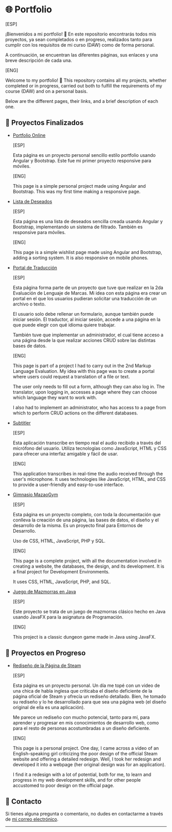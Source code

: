 # 🌐 Portfolio

[ESP]

¡Bienvenidos a mi portfolio! 🎉 En este repositorio encontrarás todos mis proyectos, ya sean completados o en progreso, realizados tanto para cumplir con los requisitos de mi curso (DAW) como de forma personal.

A continuación, se encuentran las diferentes páginas, sus enlaces y una breve descripción de cada una.

[ENG]

Welcome to my portfolio! 🎉 This repository contains all my projects, whether completed or in progress, carried out both to fulfill the requirements of my course (DAW) and on a personal basis.

Below are the different pages, their links, and a brief description of each one.

## 📜 Proyectos Finalizados

- [Portfolio Online](https://catanduyago.github.io/portfolio/)

  [ESP]
  
  Esta página es un proyecto personal sencillo estilo portfolio usando Angular y Bootstrap. Este fue mi primer proyecto responsive para móviles.
  
  [ENG]
  
  This page is a simple personal project made using Angular and Bootstrap. This was my first time making a responsive page.

- [Lista de Deseados](https://catanduyago.github.io/wishlist/)

  [ESP]
  
  Esta página es una lista de deseados sencilla creada usando Angular y Bootstrap, implementando un sistema de filtrado. También es responsive para móviles.
  
  [ENG]
  
  This page is a simple wishlist page made using Angular and Bootstrap, adding a sorting system. It is also responsive on mobile phones.

- [Portal de Traducción](https://catanduyago.github.io/Traduccion/Web/)

  [ESP]
  
  Esta página forma parte de un proyecto que tuve que realizar en la 2da Evaluación de Lenguaje de Marcas. Mi idea con esta página era crear un portal en el que los usuarios pudieran solicitar una traducción de un archivo o texto.
  
  El usuario solo debe rellenar un formulario, aunque también puede iniciar sesión. El traductor, al iniciar sesión, accede a una página en la que puede elegir con qué idioma quiere trabajar.
  
  También tuve que implementar un administrador, el cual tiene acceso a una página desde la que realizar acciones CRUD sobre las distintas bases de datos.
  
  [ENG]
  
  This page is part of a project I had to carry out in the 2nd Markup Language Evaluation. My idea with this page was to create a portal where users could request a translation of a file or text.
  
  The user only needs to fill out a form, although they can also log in. The translator, upon logging in, accesses a page where they can choose which language they want to work with.
  
  I also had to implement an administrator, who has access to a page from which to perform CRUD actions on the different databases.

- [Subtitler](https://catanduyago.github.io/Subtitler)

  [ESP]
  
  Esta aplicación transcribe en tiempo real el audio recibido a través del micrófono del usuario. Utiliza tecnologías como JavaScript, HTML y CSS para ofrecer una interfaz amigable y fácil de usar.
  
  [ENG]
  
  This application transcribes in real-time the audio received through the user's microphone. It uses technologies like JavaScript, HTML, and CSS to provide a user-friendly and easy-to-use interface.

- [Gimnasio MazaoGym](http://mazaogym.kesug.com/Web)

  [ESP]
  
  Esta página es un proyecto completo, con toda la documentación que conlleva la creación de una página, las bases de datos, el diseño y el desarrollo de la misma. Es un proyecto final para Entornos de Desarrollo.
  
  Uso de CSS, HTML, JavaScript, PHP y SQL.
  
  [ENG]
  
  This page is a complete project, with all the documentation involved in creating a website, the databases, the design, and its development. It is a final project for Development Environments.
  
  It uses CSS, HTML, JavaScript, PHP, and SQL.

- [Juego de Mazmorras en Java](https://github.com/CatanduYago/Mazmorras-en-Java)

  [ESP]
  
  Este proyecto se trata de un juego de mazmorras clásico hecho en Java usando JavaFX para la asignatura de Programación.
  
  [ENG]
  
  This project is a classic dungeon game made in Java using JavaFX.

## 🚧 Proyectos en Progreso

- [Rediseño de la Página de Steam](https://catanduyago.github.io/Steam/store.html)

  [ESP]
  
  Esta página es un proyecto personal. Un día me topé con un video de una chica de habla inglesa que criticaba el diseño deficiente de la página oficial de Steam y ofrecía un rediseño detallado. Bien, he tomado su rediseño y lo he desarrollado para que sea una página web (el diseño original de ella es una aplicación).
  
  Me parece un rediseño con mucho potencial, tanto para mí, para aprender y progresar en mis conocimientos de desarrollo web, como para el resto de personas acostumbradas a un diseño deficiente.
  
  [ENG]
  
  This page is a personal project. One day, I came across a video of an English-speaking girl criticizing the poor design of the official Steam website and offering a detailed redesign. Well, I took her redesign and developed it into a webpage (her original design was for an application).
  
  I find it a redesign with a lot of potential, both for me, to learn and progress in my web development skills, and for other people accustomed to poor design on the official page.

## 📧 Contacto

Si tienes alguna pregunta o comentario, no dudes en contactarme a través de [mi correo electrónico](mailto:ycatalanoa01@gmail.com).

---
